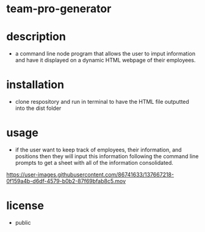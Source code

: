# team-pro-generator

# description 
- a command line node program that allows the user to imput information and have it displayed on a dynamic HTML webpage of their employees. 

# installation 
- clone respository and run in terminal to have the HTML file outputted into the dist folder 

# usage 
- if the user want to keep track of employees, their information, and positions then they will input this information following the command line prompts to get a sheet with all of the information consolidated. 



https://user-images.githubusercontent.com/86741633/137667218-0f159a4b-d6df-4579-b0b2-87f69bfab8c5.mov



# license 
- public 

